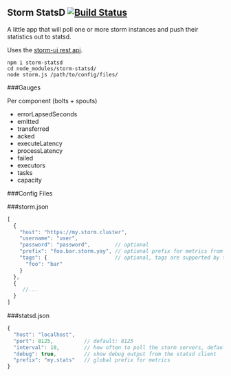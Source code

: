 Storm StatsD [![Build Status](https://travis-ci.org/andyroyle/storm-statsd.svg?branch=master)](https://travis-ci.org/andyroyle/storm-statsd)
---

A little app that will poll one or more storm instances and push their statistics out to statsd.

Uses the [storm-ui rest api](https://github.com/Parth-Brahmbhatt/incubator-storm/blob/master/STORM-UI-REST-API.md).

```
npm i storm-statsd
cd node_modules/storm-statsd/
node storm.js /path/to/config/files/
```

###Gauges

Per component (bolts + spouts)

- errorLapsedSeconds
- emitted
- transferred
- acked
- executeLatency
- processLatency
- failed
- executors
- tasks
- capacity

###Config Files

###storm.json
```javascript
[
  {
    "host": "https://my.storm.cluster",
    "username": "user",
    "password": "password",        // optional
    "prefix": "foo.bar.storm.yay", // optional prefix for metrics from this instance
    "tags": {                      // optional, tags are supported by the influxdb backend
      "foo": "bar"
    }
  },
  {
     //...
  }
]
```

###statsd.json
```javascript
{
  "host": "localhost",
  "port": 8125,          // default: 8125
  "interval": 10,        // how often to poll the storm servers, default: 10 seconds
  "debug": true,         // show debug output from the statsd client
  "prefix": "my.stats"   // global prefix for metrics
}
```
